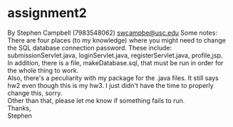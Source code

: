 # assignment2
By Stephen Campbell (7983548062)
swcampbe@usc.edu
Some notes:  
There are four places (to my knowledge) where you might need to change the SQL database connection password. These include:  
submissionServlet.java, loginServlet.java, registerServlet.java, profile,jsp.  
In addition, there is a file, makeDatabase.sql, that must be run in order for the whole thing to work.  
Also, there's a peculiarity with my package for the .java files. It still says hw2 even though this is my hw3. I just didn't have the time to properly change this, sorry.  
Other than that, please let me know if something fails to run.  
Thanks,  
Stephen
